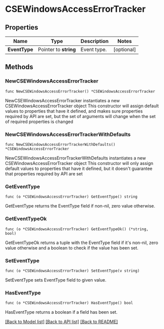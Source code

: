 # CSEWindowsAccessErrorTracker

## Properties

Name | Type | Description | Notes
------------ | ------------- | ------------- | -------------
**EventType** | Pointer to **string** | Event type. | [optional] 

## Methods

### NewCSEWindowsAccessErrorTracker

`func NewCSEWindowsAccessErrorTracker() *CSEWindowsAccessErrorTracker`

NewCSEWindowsAccessErrorTracker instantiates a new CSEWindowsAccessErrorTracker object
This constructor will assign default values to properties that have it defined,
and makes sure properties required by API are set, but the set of arguments
will change when the set of required properties is changed

### NewCSEWindowsAccessErrorTrackerWithDefaults

`func NewCSEWindowsAccessErrorTrackerWithDefaults() *CSEWindowsAccessErrorTracker`

NewCSEWindowsAccessErrorTrackerWithDefaults instantiates a new CSEWindowsAccessErrorTracker object
This constructor will only assign default values to properties that have it defined,
but it doesn't guarantee that properties required by API are set

### GetEventType

`func (o *CSEWindowsAccessErrorTracker) GetEventType() string`

GetEventType returns the EventType field if non-nil, zero value otherwise.

### GetEventTypeOk

`func (o *CSEWindowsAccessErrorTracker) GetEventTypeOk() (*string, bool)`

GetEventTypeOk returns a tuple with the EventType field if it's non-nil, zero value otherwise
and a boolean to check if the value has been set.

### SetEventType

`func (o *CSEWindowsAccessErrorTracker) SetEventType(v string)`

SetEventType sets EventType field to given value.

### HasEventType

`func (o *CSEWindowsAccessErrorTracker) HasEventType() bool`

HasEventType returns a boolean if a field has been set.


[[Back to Model list]](../README.md#documentation-for-models) [[Back to API list]](../README.md#documentation-for-api-endpoints) [[Back to README]](../README.md)


